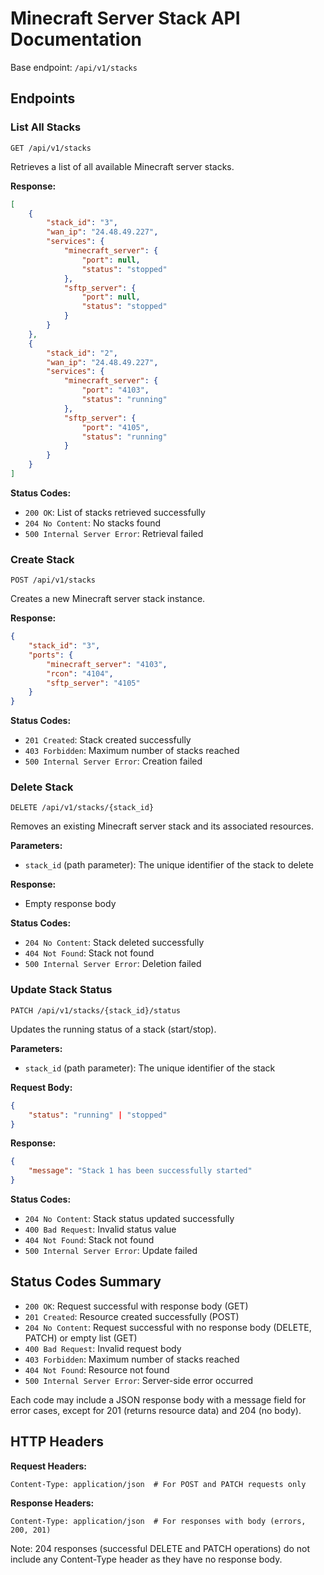 # Minecraft Server Stack API Documentation

Base endpoint: `/api/v1/stacks`

## Endpoints

### List All Stacks
```http
GET /api/v1/stacks
```

Retrieves a list of all available Minecraft server stacks.

**Response:**
```json
[
    {
        "stack_id": "3",
        "wan_ip": "24.48.49.227",
        "services": {
            "minecraft_server": {
                "port": null,
                "status": "stopped"
            },
            "sftp_server": {
                "port": null,
                "status": "stopped"
            }
        }
    },
    {
        "stack_id": "2",
        "wan_ip": "24.48.49.227",
        "services": {
            "minecraft_server": {
                "port": "4103",
                "status": "running"
            },
            "sftp_server": {
                "port": "4105",
                "status": "running"
            }
        }
    }
]
```

**Status Codes:**
- `200 OK`: List of stacks retrieved successfully
- `204 No Content`: No stacks found
- `500 Internal Server Error`: Retrieval failed

### Create Stack
```http
POST /api/v1/stacks
```

Creates a new Minecraft server stack instance.

**Response:**
```json
{
    "stack_id": "3",
    "ports": {
        "minecraft_server": "4103",
        "rcon": "4104",
        "sftp_server": "4105"
    }
}
```

**Status Codes:**
- `201 Created`: Stack created successfully
- `403 Forbidden`: Maximum number of stacks reached
- `500 Internal Server Error`: Creation failed

### Delete Stack
```http
DELETE /api/v1/stacks/{stack_id}
```

Removes an existing Minecraft server stack and its associated resources.

**Parameters:**
- `stack_id` (path parameter): The unique identifier of the stack to delete

**Response:**
- Empty response body

**Status Codes:**
- `204 No Content`: Stack deleted successfully
- `404 Not Found`: Stack not found
- `500 Internal Server Error`: Deletion failed

### Update Stack Status
```http
PATCH /api/v1/stacks/{stack_id}/status
```

Updates the running status of a stack (start/stop).

**Parameters:**
- `stack_id` (path parameter): The unique identifier of the stack

**Request Body:**
```json
{
    "status": "running" | "stopped"
}
```

**Response:**
```json
{
    "message": "Stack 1 has been successfully started"
}
```

**Status Codes:**
- `204 No Content`: Stack status updated successfully
- `400 Bad Request`: Invalid status value
- `404 Not Found`: Stack not found
- `500 Internal Server Error`: Update failed

## Status Codes Summary

- `200 OK`: Request successful with response body (GET)
- `201 Created`: Resource created successfully (POST)
- `204 No Content`: Request successful with no response body (DELETE, PATCH) or empty list (GET)
- `400 Bad Request`: Invalid request body
- `403 Forbidden`: Maximum number of stacks reached
- `404 Not Found`: Resource not found
- `500 Internal Server Error`: Server-side error occurred

Each code may include a JSON response body with a message field for error cases, except for 201 (returns resource data) and 204 (no body).

## HTTP Headers

**Request Headers:**
```http
Content-Type: application/json  # For POST and PATCH requests only
```

**Response Headers:**
```http
Content-Type: application/json  # For responses with body (errors, 200, 201)
```

Note: 204 responses (successful DELETE and PATCH operations) do not include any Content-Type header as they have no response body.
